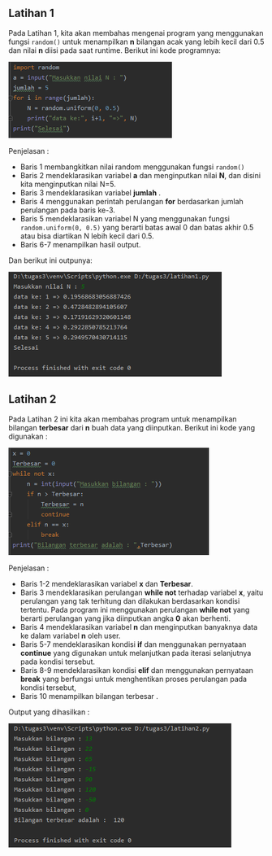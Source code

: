 ## Latihan 1

Pada Latihan 1, kita akan membahas mengenai program yang menggunakan fungsi `random()` untuk menampilkan **n** bilangan acak yang lebih kecil dari 0.5 dan nilai **n** diisi pada saat runtime. Berikut ini kode programnya:

![enter image description here](https://github.com/kameliacindy/labpy03/blob/master/img/lat1.PNG)

Penjelasan :

 - Baris 1 membangkitkan nilai random menggunakan  fungsi `random()`
 - Baris 2 mendeklarasikan variabel **a** dan menginputkan nilai **N**, dan disini kita menginputkan nilai N=5.
 - Baris 3 mendeklarasikan variabel **jumlah** .
 - Baris 4 menggunakan perintah perulangan **for** berdasarkan jumlah perulangan pada baris ke-3.
 - Baris 5 mendeklarasikan variabel N yang menggunakan fungsi `random.uniform(0, 0.5)` yang berarti batas awal 0 dan batas akhir 0.5 atau bisa diartikan N lebih kecil dari 0.5.
 - Baris 6-7 menampilkan hasil output.
 
 Dan berikut ini outpunya:
 
 ![enter image description here](https://github.com/kameliacindy/labpy03/blob/master/img/op1.PNG)

## Latihan 2

Pada Latihan 2 ini kita akan membahas program untuk menampilkan bilangan **terbesar** dari **n** buah data yang diinputkan. Berikut ini kode yang digunakan :

![enter image description here](https://github.com/kameliacindy/labpy03/blob/master/img/lat2.PNG)

Penjelasan :

 - Baris 1-2 mendeklarasikan variabel **x** dan **Terbesar**.
 - Baris 3 mendeklarasikan perulangan **while not** terhadap variabel **x**, yaitu perulangan yang tak terhitung dan  dilakukan berdasarkan kondisi tertentu. Pada program ini menggunakan perulangan **while not** yang berarti perulangan yang jika diinputkan angka **0** akan berhenti.
 - Baris 4 mendeklarasikan variabel **n** dan menginputkan banyaknya data ke dalam variabel **n** oleh user.
 - Baris 5-7 mendeklarasikan kondisi **if** dan menggunakan pernyataan **continue** yang digunakan untuk melanjutkan pada iterasi selanjutnya pada kondisi tersebut.
 - Baris 8-9 mendeklarasikan kondisi **elif**  dan menggunakan pernyataan **break** yang berfungsi untuk menghentikan proses perulangan pada kondisi tersebut,
 - Baris 10 menampilkan bilangan terbesar .
 
 Output yang dihasilkan :
 
 ![enter image description here](https://github.com/kameliacindy/labpy03/blob/master/img/op2.PNG)


